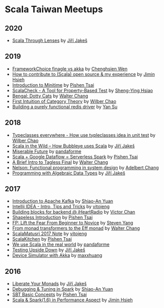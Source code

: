 # Scala Taiwan Meetups

## 2020
* [Scala Through Lenses](2020/2020-01-14-Scala_through_lenses/) by [Jiří Jakeš](https://github.com/jirijakes)

## 2019
* [FrameworkChoice finagle vs akka](2019/2019-12-17-framework_choice_finagle_vs_akka) by [Chenghsien Wen](https://github.com/chenghsienwen)
* [How to contribute to (Scala) open source & my experience](2019/2019-11-05-How_to_contribute_to_(Scala)_open_source_&_my_experience) by [Jimin Hsieh](https://github.com/jiminhsieh)
* [Introduction to Minitime](https://speakerdeck.com/pishen/introduction-to-minitime) by [Pishen Tsai](https://github.com/pishen)
* [ScalaCheck - A Tool for Property-Based Test](2019/2019-07-16-Property-Based_Testing/) by [Sheng-Ying Hsiao](https://github.com/parallelgithub)
* [Bengal: Dotty Cats](2019/2019-03-28-Bengal_Dotty_Cats/) by [Walter Chang](https://github.com/weihsiu)
* [First Intuition of Category Theory](2019/2019-02-26-First_Intuition_of_Category_Theory/) by [Wilber Chao](https://github.com/cecol)
* [Building a purely functional redis driver](2019/2019-10-03-purely-functional-redis-client) by [Yan Su](https://github.com/yaroot)

## 2018
* [Typeclasses everywhere - How use typleclasses idea in unit test](2018/2018-12-20-Typeclasses_everywhere/) by [Wilber Chao](https://github.com/cecol)
* [Scala in the Wild – How Bubbleye uses Scala](2018/2018-11-13-Scala_in_Bubbleye/) by [Jiří Jakeš](https://github.com/jirijakes)
* [Miserable Future](2018/2018-08-21-Miserable_Future/) by [pandaforme](https://github.com/pandaforme)
* [Scala + Google Dataflow = Serverless Spark](https://speakerdeck.com/pishen/scala-plus-google-dataflow-equals-serverless-spark) by [Pishen Tsai](https://github.com/pishen)
* [A Brief Intro to Tagless Final](2018/2018-05-15-A_Brief_Intro_to_Tagless_Final/) by [Walter Chang](https://github.com/weihsiu)
* [Nelson: Functional programming in system design](2018/2018-04-03-Nelson_FP_in_system_design/) by [Adelbert Chang](https://github.com/adelbertc)
* [Programming with Algebraic Data Types](2018/2018-03-07-Programming_with_Algebraic_Data_Types/) by [Jiří Jakeš](https://github.com/jirijakes)

## 2017
* [Introduction to Apache Kafka](https://www.slideshare.net/ShiaoAnYuan/introduction-to-apache-kafka-84009739) by [Shiao-An Yuan](https://github.com/sayuan)
* [Intellij IDEA - Intro, Tips and Tricks](https://www.slideshare.net/vitojeng/intellij-idea-intro-tips-and-tricks-82511473) by [vitojeng](https://github.com/vitojeng)
* [Building blocks for backend @ iHeartRadio](2017/2017-08-29-Building_blocks_for_backend/) by [Victor Chan](https://github.com/joyfulvillage)
* [Shapeless Introduction](https://speakerdeck.com/pishen/shapeless-introduction) by [Pishen Tsai](https://github.com/pishen)
* [FP: Lift the Fear From Beginner to Novice](2017/2017-06-07-FP_Lift_The_Fear_From_Beginner_to_Novice/) by [Steven Yang](https://github.com/lunaspeed)
* [From monad transformers to the Eff monad](2017/2017-05-10-From_monad_transformers_to_the_Eff_monads/) by [Walter Chang](https://github.com/weihsiu)
* [ScalaMatusri 2017 Note](2017/2017-04-12-ScalaMatsuri_2017_Note/) by [vitojeng](https://github.com/vitojeng)
* [ScalaKitchen](https://speakerdeck.com/pishen/scalakitchen) by [Pishen Tsai](https://github.com/pishen)
* [We use Scala in the real world](2017/2017-03-09-We_Use_Scala_In_The_Real_World/) by [pandaforme](https://github.com/pandaforme)
* [Testing Upside Down](2017/2017-02-15-Testing_Upside_Down/) by [Jiří Jakeš](https://github.com/jirijakes)
* [Device Simulator with Akka](2017/2017-01-11-Device_Simulator_with_Akka/) by [maxxhuang](https://github.com/maxxhuang)

## 2016
* [Liberate Your Monads](2016/2016-12-21-Liberate_Your_Monads/) by [Jiří Jakeš](https://github.com/jirijakes)
* [Debugging & Tuning in Spark](https://www.slideshare.net/ShiaoAnYuan/debugging-tuning-in-spark) by [Shiao-An Yuan](https://github.com/sayuan)
* [SBT Basic Concepts](https://speakerdeck.com/pishen/sbt-basic-concepts) by [Pishen Tsai](https://github.com/pishen)
* [Scala & Spark(1.6) in Performance Aspect](2016/2016-06-14-Scala_&_Spark(1.6)_in_Performance_Aspect) by [Jimin Hsieh](https://github.com/jiminhsieh)
